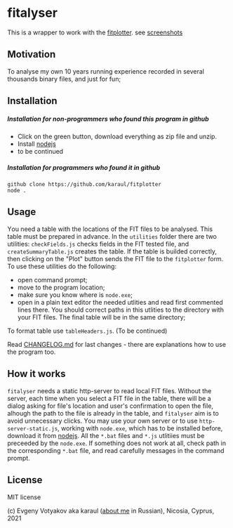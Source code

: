 # fitalyser

This is a wrapper to work with the [fitplotter](https://github.com/karaul/fitplotter/). 
see [screenshots](https://github.com/karaul/fitalyser/tree/master/screenshots)

## Motivation 

To analyse my own 10 years running experience recorded in several thousands binary files, and just for fun; 

## Installation

##### Installation for non-programmers who found this program in github

- Click on the green button, download everything as zip file and unzip. 
- Install [nodejs](https://nodejs.org/en/) 
- to be continued

##### Installation for programmers who found it in github
```
github clone https://github.com/karaul/fitplotter 
node .
```

## Usage

Υou need a table with the locations of the FIT files to be analysed. This table must be prepared in advance. In the `utilities` folder there are two  utilities: `checkFields.js` checks fields in the FIT tested file, and `createSummaryTable.js` creates the table. If the table is builded correctly, then clicking on the  "Plot" button sends the FIT file to the `fitplotter` form. To use these utilities do the following: 
- open command prompt;
- move to the program location;
- make sure you know where is `node.exe`;
- open in a plain text editor the needed utlities and read first commented lines there. You should correct paths in this utlities to the directory with your FIT files. The final table will be in the same directory;

To format table use `tableHeaders.js`. (To be continued)

Read [CHANGELOG.md](https://github.com/karaul/fitalyser/blob/master/CHANGELOG.md) for last changes - there are   explanations how to use the program too.


## How it works

`fitalyser` needs a static http-server to read local FIT files. Without the server, each time when you select a FIT file in the table, there will be a dialog asking for file's location and user's confirmation to open the file, alhough the path to the file is already in the table, and `fitalyser` aim is to avoid unnecessary clicks. Υou may use your own server or to use `http-server-static.js`, working with `node.exe`, which has to be installed before, download it from [nodejs](https://nodejs.org/en/). All the `*.bat` files and `*.js` utlitiies must be preceeded by the `node.exe`. If something does not work at all, check path  in the corresponding `*.bat` file, and read carefully messages in the command prompt.


## License

MIT license


(c) Evgeny Votyakov aka karaul ([about me](http://www.irc-club.ru/karaul.html) in Russian), Nicosia, Cyprus, 2021
